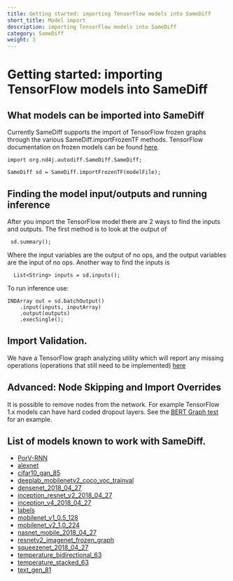 ```yaml
---
title: Getting started: importing TensorFlow models into SameDiff
short_title: Model import
description: importing TensorFlow models into SameDiff
category: SameDiff
weight: 3
---
```


# Getting started: importing TensorFlow models into SameDiff

## What models can be imported into SameDiff

Currently SameDiff supports the import of TensorFlow frozen graphs through the various SameDiff.importFrozenTF methods. 
TensorFlow documentation on frozen models can be found [here](https://www.TensorFlow.org/guide/saved_model#the_savedmodel_format_on_disk). 

    import org.nd4j.autodiff.SameDiff.SameDiff;
    
    SameDiff sd = SameDiff.importFrozenTF(modelFile);
    
 ## Finding the model input/outputs and running inference
 
 After you import the TensorFlow model there are 2 ways to find the inputs and outputs. The first method is to look at the output of
 
     sd.summary();
     
 Where the input variables are the output of no ops, and the output variables are the input of no ops.  Another way to find the inputs is
 
      List<String> inputs = sd.inputs();
    
 To run inference use:
 
    INDArray out = sd.batchOutput()
        .input(inputs, inputArray)
        .output(outputs)
        .execSingle();

##  Import Validation.
We have a TensorFlow graph analyzing utility which will report any missing operations (operations that still need to be implemented) [here](https://github.com/eclipse/deeplearning4j/blob/master/nd4j/nd4j-backends/nd4j-api-parent/nd4j-api/src/main/java/org/nd4j/imports/TensorFlow/TensorFlowImportValidator.java)

## Advanced: Node Skipping and Import Overrides
It is possible to remove nodes from the network. For example TensorFlow 1.x models can have hard coded dropout layers. 
See the [BERT Graph test](https://github.com/eclipse/deeplearning4j/blob/master/nd4j/nd4j-backends/nd4j-tests/src/test/java/org/nd4j/imports/TFGraphs/BERTGraphTest.java#L114-L150) for an example.

## List of models known to work with SameDiff.
 		
- [PorV-RNN](https://deeplearning4jblob.blob.core.windows.net/testresources/PorV-RNN_frozenmodel.pb)
- [alexnet](https://deeplearning4jblob.blob.core.windows.net/testresources/alexnet_frozenmodel.pb)
- [cifar10_gan_85](https://deeplearning4jblob.blob.core.windows.net/testresources/cifar10_gan_85_frozenmodel.pb)
- [deeplab_mobilenetv2_coco_voc_trainval](http://download.tensorflow.org/models/deeplabv3_mnv2_pascal_trainval_2018_01_29.tar.gz)
- [densenet_2018_04_27](https://storage.googleapis.com/download.tensorflow.org/models/tflite/model_zoo/upload_20180427/densenet_2018_04_27.tgz)
- [inception_resnet_v2_2018_04_27](https://storage.googleapis.com/download.tensorflow.org/models/tflite/model_zoo/upload_20180427/inception_resnet_v2_2018_04_27.tgz)
- [inception_v4_2018_04_27](https://storage.googleapis.com/download.tensorflow.org/models/tflite/model_zoo/upload_20180427/inception_v4_2018_04_27.tgz)
- [labels](https://github.com/KonduitAI/dl4j-test-resources/tree/master/src/main/resources/tf_graphs/zoo_models/labels)
- [mobilenet_v1_0.5_128](http://download.tensorflow.org/models/mobilenet_v1_2018_02_22/mobilenet_v1_0.5_128.tgz)
- [mobilenet_v2_1.0_224](http://download.tensorflow.org/models/tflite_11_05_08/mobilenet_v2_1.0_224.tgz)
- [nasnet_mobile_2018_04_27](https://storage.googleapis.com/download.tensorflow.org/models/tflite/model_zoo/upload_20180427/nasnet_mobile_2018_04_27.tgz)
- [resnetv2_imagenet_frozen_graph](http://download.tensorflow.org/models/official/resnetv2_imagenet_frozen_graph.pb)
- [squeezenet_2018_04_27](https://storage.googleapis.com/download.tensorflow.org/models/tflite/model_zoo/upload_20180427/squeezenet_2018_04_27.tgz)
- [temperature_bidirectional_63](https://deeplearning4jblob.blob.core.windows.net/testresources/temperature_bidirectional_63_frozenmodel.pb)
- [temperature_stacked_63](https://deeplearning4jblob.blob.core.windows.net/testresources/temperature_stacked_63_frozenmodel.pb)
- [text_gen_81](https://deeplearning4jblob.blob.core.windows.net/testresources/text_gen_81_frozenmodel.pb)